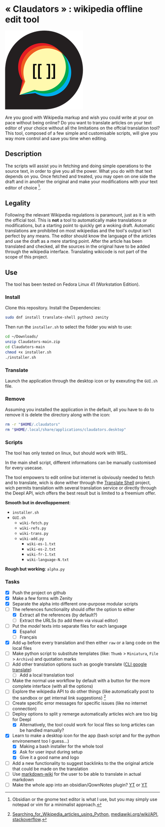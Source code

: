 # « Claudators » : wikipedia offline edit tool
![|80](https://raw.githubusercontent.com/Xandru4/Claudators/refs/heads/main/claudators.png)


Are you good with Wikipedia markup and wish you could write at your on pace without being online?
Do you want to translate articles on your text editor of your choice without all the limitations on the offcial translation tool?
This tool, composed of a few simple and customisable scripts, will give you way more control and save you time when editing.

## Description

The scripts will assist you in fetching and doing simple operations to the source text, in order to give you all the power. What you do with that text depends on you. Once fetched and treated, you may open on one side the draft and in another the original and make your modifications with your text editor of choice [^1]. 

## Legality

Following the relevant Wikipedia regulations is paramount, just as it is with the official tool. This is **not** a tool to automatically make translations or modifications, but a starting point to quickly get a woking draft. Automatic translations are prohibited on most wikipedias and the tool's output isn't perfect by any means. The editor should know the language of the articles and use the draft as a mere starting point. After the article has been translated and checked, all the sources in the original have to be added through the wikipedia interface. Translating wikicode is not part of the scope of this project.

## Use
The tool has been tested on Fedora Linux 41 (Workstation Edition).
### Install

Clone this repository. Install the Dependencies:
```bash
sudo dnf install translate-shell python3 zenity
```
Then run the `installer.sh` to select the folder you wish to use:

```bash
cd ~/Downloads/
unzip Claudators-main.zip
cd Claudators-main
chmod +x installer.sh
./installer.sh
```
### Translate
Launch the application through the desktop icon or by exexuting the `GUI.sh` file.

### Remove
Assuming you installed the application in the default, all you have to do to remove it is delete the directory along with the icon:
```bash
rm -r "$HOME/.claudators"
rm "$HOME/.local/share/applications/claudators.desktop"
```

### Scripts

The tool has only tested on linux, but should work with WSL.

In the main shell script, different informations can be manually customised for every usecase.

The tool empowers to edit online but internet is obviously needed to fetch and to translate, wich is done wither through the [Translate Shell](https://www.soimort.org/translate-shell/) project, wich permits translation with several translation service or directly through the Deepl API, wich offers the best result but is limited to a freemium offer.

**Smooth but in develloppement**: 
- `installer.sh`
- `GUI.sh`
	- `wiki-fetch.py`
	- `wiki-refs.py`
	- `wiki-trans.py`
	- `wiki-add.py`
		- `wiki-es-1.txt`
 		- `wiki-es-2.txt`
		- `wiki-fr-1.txt`
 		- `wiki-language-N.txt`

**Rough but working**: `alpha.py`
### Tasks

- [X] Push the project on github
- [x] Make a few forms with Zenity
- [x] Separate the alpha into different one-purpose modular scripts
- [ ] The references functionality should offer the option to either
	- [x] Extract all the references (by default?)
	- [ ] Extract the URLSs (to add them via visual editor)
- [ ] Put the _model_ texts into separate files for each language
	- [x] Español
	- [ ] Français
- [x] Add `wp` before every translation and then either `raw` or a lang code on the local files
- [ ] Make python script to substitute templates (like: `Thumb` > `Miniatura`, `File` > `Archivo`) and quotation marks
- [ ] Add other translation options  such as google translate ([CLI google translate](https://ostechnix.com/use-google-translate-commandline-linux/))
	- [ ] Add a local translation tool	
- [ ] Make the normal use workflow by default with a button for the more complete interface (with all the options)
- [ ] Explore the wikipedia API to do other things (like automatically post to the sandbox or get internal link suggestions) [^2]
- [ ] Create specific error messages for specific issues (like no internet connection)
- [ ] Deploy options to split y remerge automatically articles wich are too big for Deepl
	- [x] Alternatively, the tool could work for local files so long articles can be handled manually?
- [x] Learn to make a desktop icon for the app (bash script and for the python environement too I guess...)
	- [x] Making a bash installer for the whole tool
	- [x] Ask for user input during setup
	- [x] Give it a good name and logo
- [ ] Add a new functionality to suggest backlinks to the the original article that could be made on the translation
- [ ] Use [markdown-wiki](https://github.com/Gozala/markdown-wiki) for the user to be able to translate in actual markdown
- [ ] Make the whole app into an obsidian/QownNotes plugin? [YT](https://www.youtube.com/watch?v=kQCc7HYOfpY) or [YT](https://www.youtube.com/watch?v=AgXa03ZxJ88)

[^1]:Obsidian or the gnome text editor is what I use, but you may simply use notepad or vim for a minimalist approach.
[^2]:[Searching_for_Wikipedia_articles_using_Python](https://api.wikimedia.org/wiki/Searching_for_Wikipedia_articles_using_Python), [mediawiki.org/wiki/API](https://www.mediawiki.org/wiki/API:Main_page), [stackoverflow](https://stackoverflow.com/questions/627594/is-there-a-wikipedia-api/627606#627606).
